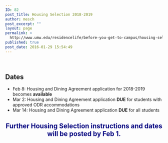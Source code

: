 ```yaml
---
ID: 82
post_title: Housing Selection 2018-2019
author: mesch
post_excerpt: ""
layout: page
permalink: >
  http://www.umw.edu/residencelife/before-you-get-to-campus/housing-selection/
published: true
post_date: 2016-01-29 15:54:49
---
```

&nbsp;
<h2>Dates</h2>
<ul>
 	<li>Feb 8: Housing and Dining Agreement application for 2018-2019 becomes <strong>available</strong></li>
 	<li>Mar 2: Housing and Dining Agreement application <strong>DUE</strong> for students with approved ODR accommodations</li>
 	<li>Mar 14: Housing and Dining Agreement application <strong>DUE</strong> for all students</li>
</ul>
<h2 style="text-align: center"><span style="color: #000080">Further Housing Selection instructions and dates will be posted by Feb 1.</span></h2>